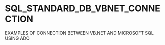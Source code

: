 # SQL_STANDARD_DB_VBNET_CONNECTION
EXAMPLES OF CONNECTION BETWEEN VB.NET AND MICROSOFT SQL USING ADO
